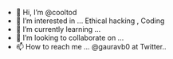 - 👋 Hi, I’m @cooltod
- 👀 I’m interested in ... Ethical hacking , Coding
- 🌱 I’m currently learning ...
- 💞️ I’m looking to collaborate on ...
- 📫 How to reach me ...
@gauravb0 at Twitter..
<!---
cooltod/cooltod is a ✨ special ✨ repository because its `README.md` (this file) appears on your GitHub profile.
You can click the Preview link to take a look at your changes.
--->
